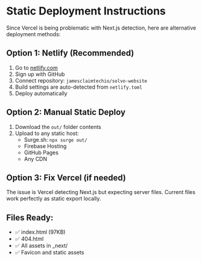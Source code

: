 # Static Deployment Instructions

Since Vercel is being problematic with Next.js detection, here are alternative deployment methods:

## Option 1: Netlify (Recommended)
1. Go to [netlify.com](https://netlify.com)
2. Sign up with GitHub
3. Connect repository: `jamesclaimtechio/solvo-website`
4. Build settings are auto-detected from `netlify.toml`
5. Deploy automatically

## Option 2: Manual Static Deploy
1. Download the `out/` folder contents
2. Upload to any static host:
   - Surge.sh: `npx surge out/`
   - Firebase Hosting
   - GitHub Pages
   - Any CDN

## Option 3: Fix Vercel (if needed)
The issue is Vercel detecting Next.js but expecting server files.
Current files work perfectly as static export locally.

## Files Ready:
- ✅ index.html (97KB)
- ✅ 404.html
- ✅ All assets in _next/
- ✅ Favicon and static assets
